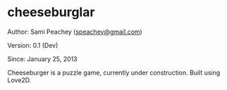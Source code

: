 cheeseburglar
=============

Author: Sami Peachey (speachey@gmail.com)

Version:  0.1 (Dev)

Since:    January 25, 2013


Cheeseburger is a puzzle game, currently under construction. Built using Love2D.
